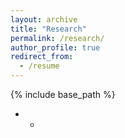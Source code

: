 ```yaml
---
layout: archive
title: "Research"
permalink: /research/
author_profile: true
redirect_from:
  - /resume
---
```


{% include base_path %}


* 
  * 

